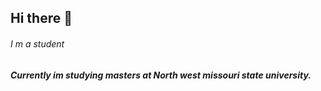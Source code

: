 ## Hi there 👋
###### I m a student 
##### Currently im studying masters at North west missouri state university.
